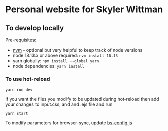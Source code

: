 # Personal website for Skyler Wittman

## To develop locally

Pre-requisites:

- [nvm](https://github.com/nvm-sh/nvm) - optional but very helpful to keep track of node versions
- node 18.13.x or above required: `nvm install 18.13`
- yarn globally: `npm install --global yarn`
- node dependencies: `yarn install`

### To use hot-reload

```console
yarn run dev
```

If you want the files you modify to be updated during hot-reload then add your changes to input.css, and and .ejs file and run

```console
yarn start
```

To modify parameters for browser-sync, update [bs-config.js](bs-config.js)
